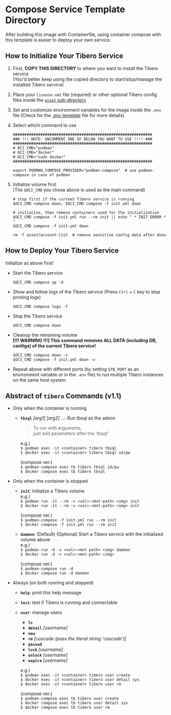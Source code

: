 # Compose Service Template Directory
After building this image with Containerfile, using container compose with this template is easier to deploy your own service.


## How to Initialize Your Tibero Service

1. First, **COPY THIS DIRECTORY** to where you want to install the Tibero service  
   (You'd better keep using the copied directory to start/stop/manage the installed Tibero service)

2. Place your `license.xml` file (required)
   or other optional Tibero config files inside the [`asset` sub-directory](asset/README.md)

3. Set and customize environment variables for the image inside the `.env` file
   (Check for the [.env template](example/env.template) file for more details)

4. Select which command to use
   ```
   #############################################################
   ### !!! NOTE: UNCOMMENT ONE OF BELOW YOU WANT TO USE !!!! ###
   #############################################################
   # OCI_CMD="podman"
   # OCI_CMD="docker"
   # OCI_CMD="sudo docker"
   #############################################################

   export PODMAN_COMPOSE_PROVIDER="podman-compose"  # use podman-compose in case of podman
   ```

5. Initialize volume first  
   (The `$OCI_CMD` you chose above is used as the main command)
   ```
   # stop first if the current Tibero service is running
   $OCI_CMD compose down; $OCI_CMD compose -f init.yml down

   # initialize, then remove containers used for the initialization
   $OCI_CMD compose -f init.yml run --rm init || echo " * INIT ERROR * "
   $OCI_CMD compose -f init.yml down

   rm -f asset/account-list  # remove sensitive config data after done
   ```


## How to Deploy Your Tibero Service

Initialize as above first!

- Start the Tibero service
  ```shell
  $OCI_CMD compose up -d
  ```

- Show and follow logs of the Tibero service (Press `Ctrl` + `C` key to stop printing logs)
  ```shell
  $OCI_CMD compose logs -f
  ```

- Stop the Tibero service
  ```shell
  $OCI_CMD compose down
  ```

- Cleanup the remaining volume  
  **[!!! WARNING !!!] This command removes ALL DATA (including DB, configs) of the current Tibero service!**
  ```shell
  $OCI_CMD compose down -v
  $OCI_CMD compose -f init.yml down -v
  ```

- Repeat above with different ports (by setting `$TB_PORT` as an environment variable or in the `.env` file)
  to run multiple Tibero instances on the same host system


## Abstract of `tibero` Commands (v1.1)

 * Only when the container is running

   - **`tbsql`** *[arg1] [arg2]* ...: Run tbsql as the admin  
        > To run with arguments,  
          just add parameters after the 'tbsql'  
  
     e.g.)  
       `$ podman exec -it <container> tibero tbsql`  
       `$ docker exec -it <container> tibero tbsql id/pw`  
  
       (compose ver.)  
       `$ podman-compose exec tb tibero tbsql id/pw`  
       `$ docker compose exec tb tibero tbsql`  


 * Only when the container is stopped

   - **`init`**: Initialize a Tibero volume  
     e.g.)  
       `$ podman run -it --rm -v <vol>:<mnt-path> <img> init`  
       `$ docker run -it --rm -v <vol>:<mnt-path> <img> init`  
  
       (compose ver.)  
       `$ podman-compose -f init.yml run --rm init`  
       `$ docker compose -f init.yml run --rm init`  
  
   - **`daemon`**: (Default) (Optional) Start a Tibero service with the initialized volume above  
     e.g.)  
       `$ podman run -d -v <vol>:<mnt-path> <img> daemon`  
       `$ docker run -d -v <vol>:<mnt-path> <img>`  
  
       (compose ver.)  
       `$ podman-compose run -d`  
       `$ docker compose run -d daemon`  


 * Always (on both running and stopped)

   - **`help`**: print this help message  
   - **`test`**: test if Tibero is running and connectable  
   - **`user`**: manage users  
     - **`ls`**  
     - **`detail`** *[username]*  
     - **`new`**  
     - **`rm`** *[cascade (pass the literal string 'cascade')]*  
     - **`passwd`**  
     - **`lock`** *[username]*  
     - **`unlock`** *[username]*  
     - **`expire`** *[username]*  
  
     e.g.)  
       `$ podman exec -it <container> tibero user create`  
       `$ docker exec -it <container> tibero user detail sys`  
       `$ docker exec -it <container> tibero user rm`  
  
       (compose ver.)  
       `$ podman-compose exec tb tibero user create`  
       `$ docker compose exec tb tibero user detail sys`  
       `$ docker compose exec tb tibero user rm`  
